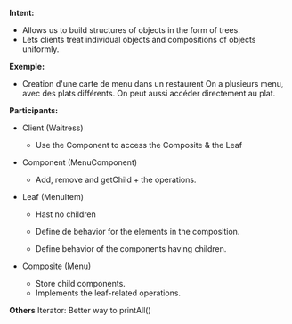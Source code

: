 **Intent:**
  - Allows us to build structures of objects in the form of trees.
  - Lets clients treat individual objects and compositions of objects uniformly.
  
**Exemple:** 
  - Creation d'une carte de menu dans un restaurent
    On a plusieurs menu, avec des plats différents.
    On peut aussi accéder directement au plat.

**Participants:**
  * Client (Waitress)
    - Use the Component to access the Composite & the Leaf
  
  * Component (MenuComponent)
    - Add, remove and getChild + the operations.
  
  * Leaf (MenuItem)
    - Hast no children
    - Define de behavior for the elements in the composition.
  
    - Define behavior of the components having children.
  * Composite (Menu)
    - Store child components.
    - Implements the leaf-related operations.
    
 **Others**
 Iterator: Better way to printAll()